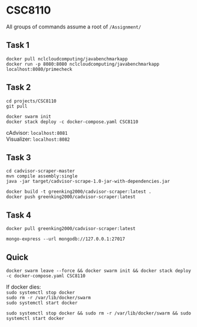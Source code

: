 # CSC8110
All groups of commands assume a root of `/Assignment/`
## Task 1
`docker pull nclcloudcomputing/javabenchmarkapp`  
`docker run -p 8080:8080 nclcloudcomputing/javabenchmarkapp`  
`localhost:8080/primecheck`  

## Task 2
`cd projects/CSC8110`  
`git pull`  

`docker swarm init`  
`docker stack deploy -c docker-compose.yaml CSC8110`

cAdvisor: `localhost:8081`  
Visualizer: `localhost:8082`  

## Task 3
`cd cadvisor-scraper-master`  
`mvn compile assembly:single`  
`java -jar target/cadvisor-scrape-1.0-jar-with-dependencies.jar`
  
`docker build -t greenking2000/cadvisor-scraper:latest .`  
`docker push greenking2000/cadvisor-scraper:latest`

## Task 4
`docker pull greenking2000/cadvisor-scraper:latest`


`mongo-express --url mongodb://127.0.0.1:27017`


## Quick
`docker swarm leave --force && docker swarm init && docker stack deploy -c docker-compose.yaml CSC8110`
  
If docker dies:  
`sudo systemctl stop docker`  
`sudo rm -r /var/lib/docker/swarm`  
`sudo systemctl start docker`

`sudo systemctl stop docker && sudo rm -r /var/lib/docker/swarm && sudo systemctl start docker`